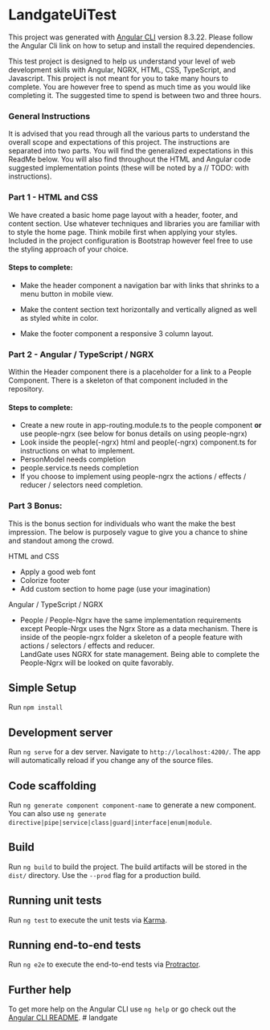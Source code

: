 # LandgateUiTest

This project was generated with [Angular CLI](https://github.com/angular/angular-cli) version 8.3.22.  Please follow the Angular Cli link on how to setup and install the required dependencies.  

This test project is designed to help us understand your level of web development skills with Angular, NGRX, HTML, CSS, TypeScript, and Javascript. This project is not meant for you to take many hours to complete.  You are however free to spend as much time as you would like completing it. The suggested time to spend is between two and three hours.

### General Instructions

It is advised that you read through all the various parts to understand the overall scope and expectations of this project. The instructions are separated into two parts. You will find the generalized expectations in this ReadMe below. 
You will also find throughout the HTML and Angular code suggested implementation points (these will be noted by a // TODO: with instructions).      

### Part 1 - HTML and CSS
We have created a basic home page layout with a header, footer, and content section. Use whatever techniques and libraries you are familiar with to style the home page. Think mobile first when applying your styles. Included in the project configuration is Bootstrap however feel free to use the styling approach of your choice.  

#### Steps to complete:
- Make the header component a navigation bar with links that shrinks to a menu button in mobile view.

- Make the content section text horizontally and vertically aligned as well as styled white in color.

- Make the footer component a responsive 3 column layout.


### Part 2 - Angular / TypeScript / NGRX
Within the Header component there is a placeholder for a link to a People Component.  There is a skeleton of that component included in the repository.  

#### Steps to complete:
- Create a new route in app-routing.module.ts to the people component **or** use people-ngrx (see below for bonus details on using people-ngrx)
- Look inside the people(-ngrx) html and people(-ngrx) component.ts for instructions on what to implement.
- PersonModel needs completion
- people.service.ts needs completion
- If you choose to implement using people-ngrx the actions / effects / reducer / selectors need completion.

### Part 3 Bonus:
This is the bonus section for individuals who want the make the best impression.  The below is purposely vague to give you a chance to shine and standout among the crowd.
 
  HTML and CSS
  
  - Apply a good web font
  - Colorize footer
  - Add custom section to home page (use your imagination)
  
  Angular / TypeScript / NGRX
  
  - People / People-Ngrx have the same implementation requirements except People-Nrgx uses the Ngrx Store as a data mechanism.
    There is inside of the people-ngrx folder a skeleton of a people feature with actions / selectors / effects and reducer.  
    LandGate uses NGRX for state management.  Being able to complete the People-Ngrx will be looked on quite favorably.


## Simple Setup

Run `npm install`
      
## Development server

Run `ng serve` for a dev server. Navigate to `http://localhost:4200/`. The app will automatically reload if you change any of the source files.

## Code scaffolding

Run `ng generate component component-name` to generate a new component. You can also use `ng generate directive|pipe|service|class|guard|interface|enum|module`.

## Build

Run `ng build` to build the project. The build artifacts will be stored in the `dist/` directory. Use the `--prod` flag for a production build.

## Running unit tests

Run `ng test` to execute the unit tests via [Karma](https://karma-runner.github.io).

## Running end-to-end tests

Run `ng e2e` to execute the end-to-end tests via [Protractor](http://www.protractortest.org/).

## Further help

To get more help on the Angular CLI use `ng help` or go check out the [Angular CLI README](https://github.com/angular/angular-cli/blob/master/README.md).
#   l a n d g a t e  
 